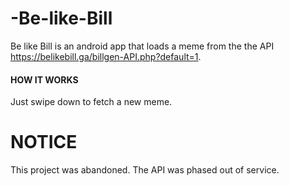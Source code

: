 # -Be-like-Bill
Be like Bill is an android app that loads a meme from the the API https://belikebill.ga/billgen-API.php?default=1.
<br>
<h4>HOW IT WORKS</h4>
Just swipe down to fetch a new meme.

# NOTICE
This project was abandoned. The API was phased out of service.
